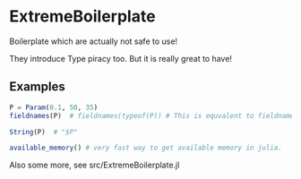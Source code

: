 # ExtremeBoilerplate
Boilerplate which are actually not safe to use! 

They introduce Type piracy too. But it is really great to have!


## Examples
```julia
P = Param(0.1, 50, 35)
fieldnames(P)  # fieldnames(typeof(P)) # This is equvalent to fieldnames(typeof(P))  # I believe 99% of us used it wrong at first because this could have been so evident this way... 

String(P)  # "$P"

available_memory() # very fast way to get available memory in julia. 

```

Also some more, see src/ExtremeBoilerplate.jl